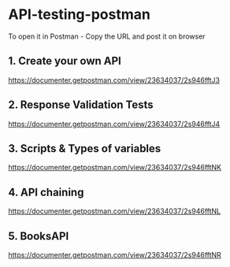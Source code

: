 # API-testing-postman

To open it in Postman -
Copy the URL and post it on browser

## 1. Create your own API
   https://documenter.getpostman.com/view/23634037/2s946fftJ3

## 2. Response Validation Tests
   https://documenter.getpostman.com/view/23634037/2s946fftJ4

## 3. Scripts & Types of variables
   https://documenter.getpostman.com/view/23634037/2s946fftNK

## 4. API chaining
   https://documenter.getpostman.com/view/23634037/2s946fftNL

## 5. BooksAPI
   https://documenter.getpostman.com/view/23634037/2s946fftNR
